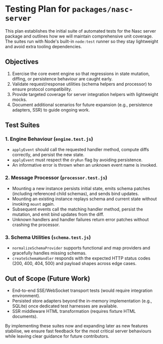 # Testing Plan for `packages/nasc-server`

This plan establishes the initial suite of automated tests for the Nasc server package and outlines how we will maintain comprehensive unit coverage. The suites run with Node's built-in `node:test` runner so they stay lightweight and avoid extra tooling dependencies.

## Objectives

1. Exercise the core event engine so that regressions in state mutation, diffing, or persistence behaviour are caught early.
2. Validate request/response utilities (schema helpers and processor) to ensure protocol compatibility.
3. Provide targeted coverage for server integration helpers with lightweight mocks.
4. Document additional scenarios for future expansion (e.g., persistence adapters, SSR) to guide ongoing work.

## Test Suites

### 1. Engine Behaviour (`engine.test.js`)
- `applyEvent` should call the requested handler method, compute diffs correctly, and persist the new state.
- `applyEvent` must respect the `dryRun` flag by avoiding persistence.
- An informative error is thrown when an unknown event name is invoked.

### 2. Message Processor (`processor.test.js`)
- Mounting a new instance persists initial state, emits schema patches (including referenced child schemas), and sends bind updates.
- Mounting an existing instance replays schema and current state without invoking `mount` again.
- Subsequent events call the matching handler method, persist the mutation, and emit bind updates from the diff.
- Unknown handlers and handler failures return error patches without crashing the processor.

### 3. Schema Utilities (`schema.test.js`)
- `normalizeSchemaProvider` supports functional and map providers and gracefully handles missing schemas.
- `createSchemaHandler` responds with the expected HTTP status codes (200, 400, 404, 500) and payload shapes across edge cases.

## Out of Scope (Future Work)
- End-to-end SSE/WebSocket transport tests (would require integration environment).
- Persisted store adapters beyond the in-memory implementation (e.g., SQLite) once dedicated test harnesses are available.
- SSR middleware HTML transformation (requires fixture HTML documents).

By implementing these suites now and expanding later as new features stabilise, we ensure fast feedback for the most critical server behaviours while leaving clear guidance for future contributors.
